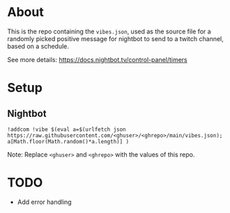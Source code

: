 # About

This is the repo containing the `vibes.json`, used as the source file for a randomly picked positive message for nightbot to send to a twitch channel, based on a schedule.

See more details: https://docs.nightbot.tv/control-panel/timers

# Setup

## Nightbot

```
!addcom !vibe $(eval a=$(urlfetch json https://raw.githubusercontent.com/<ghuser>/<ghrepo>/main/vibes.json); a[Math.floor(Math.random()*a.length)] )
```

Note: Replace `<ghuser>` and `<ghrepo>` with the values of this repo.

# TODO 
* Add error handling 
